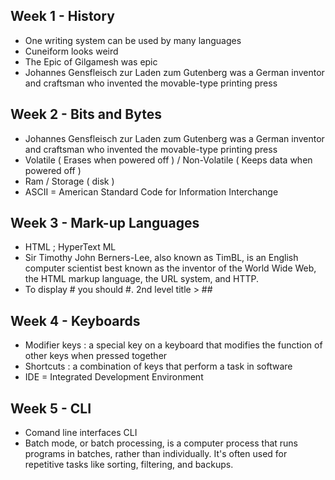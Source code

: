 ## Week 1 - History
- One writing system can be used by many languages
- Cuneiform looks weird
- The Epic of Gilgamesh was epic
- Johannes Gensfleisch zur Laden zum Gutenberg was a German inventor and craftsman who invented the movable-type printing press
  
## Week 2 - Bits and Bytes
- Johannes Gensfleisch zur Laden zum Gutenberg was a German inventor and craftsman who invented the movable-type printing press
- Volatile ( Erases when powered off ) / Non-Volatile ( Keeps data when powered off )
- Ram / Storage ( disk )
- ASCII = American Standard Code for Information Interchange

## Week 3 - Mark-up Languages 
- HTML ; HyperText ML 
- Sir Timothy John Berners-Lee, also known as TimBL, is an English computer scientist best known as the inventor of the World Wide Web, the HTML markup language, the URL system, and HTTP.
- To display # you should \#. 2nd level title > ##

## Week 4 - Keyboards
- Modifier keys : a special key on a keyboard that modifies the function of other keys when pressed together
- Shortcuts : a combination of keys that perform a task in software
- IDE = Integrated Development Environment

## Week 5 - CLI 
- Comand line interfaces CLI
- Batch mode, or batch processing, is a computer process that runs programs in batches, rather than individually. It's often used for repetitive tasks like sorting, filtering, and backups. 
